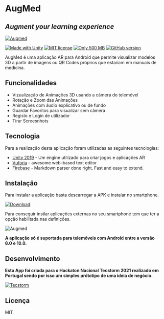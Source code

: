 # AugMed
## _Augment your learning experience_

[![Augmed](https://i.ibb.co/10wWCRz/logo-augmed1.png)](https://taikai.network/en/junitec/challenges/tecstorm2021/projects/ckj03ft1341v80707kpwskstq)

[![Made with Unity](https://img.shields.io/badge/Made%20with-Unity-57b9d3.svg?style=flat&logo=unity)](https://unity3d.com) [![MIT license](https://img.shields.io/badge/License-MIT-blue.svg)](https://lbesson.mit-license.org/) [![Only 500 MB](https://img.shields.io/badge/size-300%20MB-brightgreen.svg)](https://github.com/Naereen/StrapDown.js/blob/master/strapdown.min.js) [![GitHub version](https://d25lcipzij17d.cloudfront.net/badge.svg?id=gh&type=6&v=1.0&x2=0)](https://github.com/Naereen/StrapDown.js)

AugMed é uma aplicação AR para Android que permite visualizar modelos 3D a partir de imagens ou QR Codes próprios que estariam em manuais de medicina.

## Funcionalidades

- Vizualização de Animações 3D usando a câmera do telemóvel
- Rotação e Zoom das Animações
- Animações com áudio explicativo ou de fundo
- Guardar Favoritos para visualizar sem câmera
- Registo e Login de utilizador
- Tirar Screesnhots

## Tecnologia

Para a realização desta aplicação foram utilizadas as seguintes tecnologias:

- [Unity 2019] - Um engine utilizado para criar jogos e aplicações AR
- [Vuforia] - awesome web-based text editor
- [Firebase] - Markdown parser done right. Fast and easy to extend.

## Instalação

Para instalar a aplicação basta descarregar a APK e instalar no smartphone.

[![Download](https://i.ibb.co/60z7wq4/images-buttons-download-red-download-button-11562896412yilsysnxsr-removebg-preview.png)](https://github.com/fabian-nunes/AugMed/releases/tag/v1.0)

Para conseguir instlar aplicações externas no seu smartphone tem que ter a opção habilitada nas definições.

![Augmed](https://i.ibb.co/zJMBG1G/How-to-Install-Apk-Files-on-Android.jpg)

**A aplicação só é suportada para telemóveis com Android entre a versão 8.0 e 10.0.**


## Desenvolvimento

**Esta App foi criada para o Hackaton Nacional Tecstorm 2021 realizado em Portugal sendo por isso um simples prótotipo de uma ideia de negócio.**

[![Tecstorm](https://i.ibb.co/Cn3d00Z/challenge-logo.jpg)](https://taikai.network/en/junitec/challenges/tecstorm2021)
   
## Licença

MIT

   [Unity 2019]: <https://unity.com/releases/2019-3>
   [Vuforia]: <https://developer.vuforia.com>
   [Firebase]: <https://firebase.google.com/>

